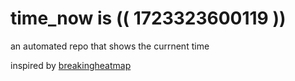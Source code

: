 # time_now is (( 1723323600119 ))

an automated repo that shows the currnent time

inspired by [breakingheatmap](https://github.com/breakingheatmap/breakingheatmap)